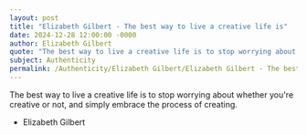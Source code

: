 ```yaml
---
layout: post
title: "Elizabeth Gilbert - The best way to live a creative life is"
date: 2024-12-28 12:00:00 -0000
author: Elizabeth Gilbert
quote: "The best way to live a creative life is to stop worrying about whether you're creative or not, and simply embrace the process of creating."
subject: Authenticity
permalink: /Authenticity/Elizabeth Gilbert/Elizabeth Gilbert - The best way to live a creative life is
---
```


The best way to live a creative life is to stop worrying about whether you're creative or not, and simply embrace the process of creating.

- Elizabeth Gilbert
